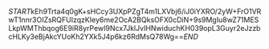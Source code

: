 $START$kEh9Trta4q0gK+sHCcy3UXpPZgT4m1LXVbj6/iJ0iYXRO/2yW+FrO1VRwT1nnr3OIZsRQFUIzqzKIey6me2OcA2BQksOFX0cDiN+9s9MgIu8wZ71MESLkpWMThbqog6E9iR8yrPewI9Ncx7JklJvIHNwiduchKH039opL3Guyr2eJzzbcHLKy3eBjAkcYUoKh2YXk5J4p6kz6RdMsQ78Wg==$END$